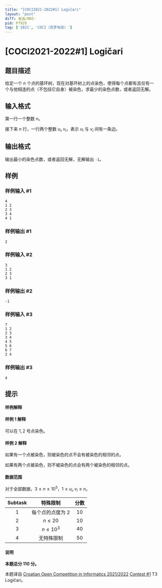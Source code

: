 ```yaml
---
title: "[COCI2021-2022#1] Logičari"
layout: "post"
diff: 省选/NOI-
pid: P7929
tag: ['2021', 'COCI（克罗地亚）']
---
```

# [COCI2021-2022#1] Logičari
## 题目描述

给定一个 $n$ 个点的基环树，现在对基环树上的点染色，使得每个点都有且仅有一个与他相连的点（不包括它自身）被染色，求最少的染色点数，或者返回无解。
## 输入格式

第一行一个整数 $n$。

接下来 $n$ 行，一行两个整数 $u_i,v_i$，表示 $u_i$ 与 $v_i$ 间有一条边。
## 输出格式

输出最小的染色点数，或者返回无解，无解输出 `-1`。
## 样例

### 样例输入 #1
```
4
1 2
2 3
3 4
4 1
```
### 样例输出 #1
```
2
```
### 样例输入 #2
```
3
1 2
2 3
3 1
```
### 样例输出 #2
```
-1
```
### 样例输入 #3
```
7
1 2
2 3
3 4
4 5
5 6
6 7
2 4
```
### 样例输出 #3
```
4
```
## 提示

#### 样例解释
#### 样例 1 解释
可以在 $1,2$ 号点染色。

#### 样例 2 解释
如果有一个点被染色，则被染色的点不会有被染色的相邻的点。

如果有两个点被染色，则不被染色的点会有两个被染色的相邻的点。

#### 数据范围

对于全部数据，$3\le n\le 10^5$，$1\le u_i,v_i\le n$。

| Subtask |      特殊限制      | 分数 |
| :-----: | :----------------: | :--: |
|   $1$   | 每个点的点度为 $2$ | $10$ |
|   $2$   |     $n\le 20$      | $10$ |
|   $3$   |    $n\le 10^3$     | $40$ |
|   $4$   |     无特殊限制     | $50$ |


#### 说明
**本题总分 $110$ 分。**

本题译自 [Croatian Open Competition in Informatics 2021/2022](https://hsin.hr/coci/archive/2021_2012) [Contest #1](https://hsin.hr/coci/archive/2021_2022/contest1_tasks.pdf) T3 Logičari。
